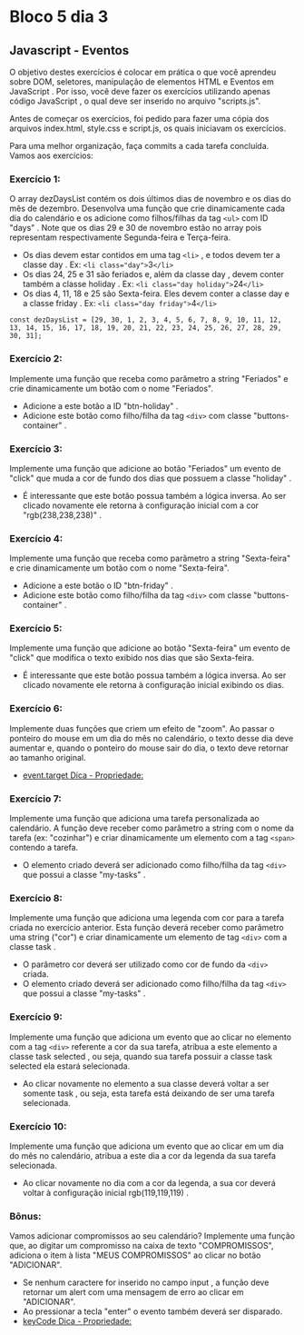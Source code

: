 # Bloco 5 dia 3

## Javascript - Eventos

O objetivo destes exercícios é colocar em prática o que você aprendeu sobre DOM, seletores, manipulação de elementos HTML e Eventos em JavaScript . Por isso, você deve fazer os exercícios utilizando apenas código JavaScript , o qual deve ser inserido no arquivo "scripts.js".

Antes de começar os exercícios, foi pedido para fazer uma cópia dos arquivos index.html, style.css e script.js, os quais iniciavam os exercícios.

Para uma melhor organização, faça commits a cada tarefa concluída. Vamos aos exercícios:

### Exercício 1:
O array dezDaysList contém os dois últimos dias de novembro e os dias do mês de dezembro. Desenvolva uma função que crie dinamicamente cada dia do calendário e os adicione como filhos/filhas da tag `<ul>` com ID "days" . Note que os dias 29 e 30 de novembro estão no array pois representam respectivamente Segunda-feira e Terça-feira.
- Os dias devem estar contidos em uma tag `<li>` , e todos devem ter a classe day . Ex: `<li class="day">`3`</li>`
- Os dias 24, 25 e 31 são feriados e, além da classe day , devem conter também a classe holiday . Ex: `<li class="day holiday">`24`</li>`
- Os dias 4, 11, 18 e 25 são Sexta-feira. Eles devem conter a classe day e a classe friday . Ex: `<li class="day friday">`4`</li>`

`const dezDaysList = [29, 30, 1, 2, 3, 4, 5, 6, 7, 8, 9, 10, 11, 12, 13, 14, 15, 16, 17, 18, 19, 20, 21, 22, 23, 24, 25, 26, 27, 28, 29, 30, 31];`

### Exercício 2:
Implemente uma função que receba como parâmetro a string "Feriados" e crie dinamicamente um botão com o nome "Feriados".
- Adicione a este botão a ID "btn-holiday" .
- Adicione este botão como filho/filha da tag `<div>` com classe "buttons-container" .

### Exercício 3:
Implemente uma função que adicione ao botão "Feriados" um evento de "click" que muda a cor de fundo dos dias que possuem a classe "holiday" .
- É interessante que este botão possua também a lógica inversa. Ao ser clicado novamente ele retorna à configuração inicial com a cor "rgb(238,238,238)" .

### Exercício 4:
Implemente uma função que receba como parâmetro a string "Sexta-feira" e crie dinamicamente um botão com o nome "Sexta-feira".
- Adicione a este botão o ID "btn-friday" .
- Adicione este botão como filho/filha da tag `<div>` com classe "buttons-container" .

### Exercício 5:
Implemente uma função que adicione ao botão "Sexta-feira" um evento de "click" que modifica o texto exibido nos dias que são Sexta-feira.
- É interessante que este botão possua também a lógica inversa. Ao ser clicado novamente ele retorna à configuração inicial exibindo os dias.

### Exercício 6:
Implemente duas funções que criem um efeito de "zoom". Ao passar o ponteiro do mouse em um dia do mês no calendário, o texto desse dia deve aumentar e, quando o ponteiro do mouse sair do dia, o texto deve retornar ao tamanho original.
- [event.target Dica - Propriedade:](https://developer.mozilla.org/en-US/docs/Web/API/Event/target)

### Exercício 7:
Implemente uma função que adiciona uma tarefa personalizada ao calendário. A função deve receber como parâmetro a string com o nome da tarefa (ex: "cozinhar") e criar dinamicamente um elemento com a tag `<span>` contendo a tarefa.
- O elemento criado deverá ser adicionado como filho/filha da tag `<div>` que possui a classe "my-tasks" .

### Exercício 8:
Implemente uma função que adiciona uma legenda com cor para a tarefa criada no exercício anterior. Esta função deverá receber como parâmetro uma string ("cor") e criar dinamicamente um elemento de tag `<div>` com a classe task .
- O parâmetro cor deverá ser utilizado como cor de fundo da `<div>` criada.
- O elemento criado deverá ser adicionado como filho/filha da tag `<div>` que possui a classe "my-tasks" .


### Exercício 9:
Implemente uma função que adiciona um evento que ao clicar no elemento com a tag `<div>` referente a cor da sua tarefa, atribua a este elemento a classe task selected , ou seja, quando sua tarefa possuir a classe task selected ela estará selecionada.
- Ao clicar novamente no elemento a sua classe deverá voltar a ser somente task , ou seja, esta tarefa está deixando de ser uma tarefa selecionada.

### Exercício 10:
Implemente uma função que adiciona um evento que ao clicar em um dia do mês no calendário, atribua a este dia a cor da legenda da sua tarefa selecionada.
- Ao clicar novamente no dia com a cor da legenda, a sua cor deverá voltar à configuração inicial rgb(119,119,119) .

### Bônus:
Vamos adicionar compromissos ao seu calendário? Implemente uma função que, ao digitar um compromisso na caixa de texto "COMPROMISSOS", adiciona o item à lista "MEUS COMPROMISSOS" ao clicar no botão "ADICIONAR".
- Se nenhum caractere for inserido no campo input , a função deve retornar um alert com uma mensagem de erro ao clicar em "ADICIONAR".
- Ao pressionar a tecla "enter" o evento também deverá ser disparado.
- [keyCode Dica - Propriedade:](https://www.w3schools.com/JSREF/event_key_keycode.asp)